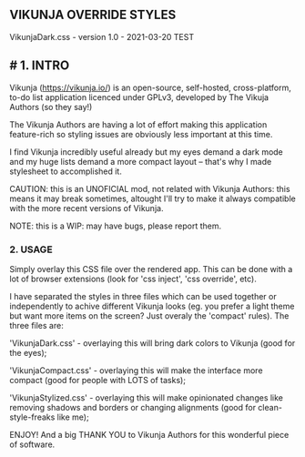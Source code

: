 ##  VIKUNJA OVERRIDE STYLES
VikunjaDark.css - version 1.0 - 2021-03-20
TEST

##  # 1. INTRO
Vikunja (https://vikunja.io/) is an open-source, self-hosted, cross-platform, to-do list application licenced under GPLv3, developed by The Vikuja Authors (so they say!)

The Vikunja Authors are having a lot of effort making this application feature-rich so styling issues are obviously less important at this time.

I find Vikunja incredibly useful already but my eyes demand a dark mode and my huge lists demand a more compact layout – that's why I made stylesheet to accomplished it.

CAUTION: this is an UNOFICIAL mod, not related with Vikunja Authors: this means it may break sometimes, altought I'll try to make it always compatible with the more recent versions of Vikunja.

NOTE: this is a WIP: may have bugs, please report them.

### 2. USAGE
Simply overlay this CSS file over the rendered app. This can be done with a lot of browser extensions (look for 'css inject', 'css override', etc).

I have separated the styles in three files which can be used together or independently to achive different Vikunja looks (eg. you prefer a light theme but want more items on the screen? Just overaly the 'compact' rules). The three files are:

'VikunjaDark.css' - overlaying this will bring dark colors to Vikunja (good for the eyes);

'VikunjaCompact.css' - overlaying this will make the interface more compact (good for people with LOTS of tasks);

'VikunjaStylized.css' - overlaying this will make opinionated changes like removing shadows and borders or changing alignments (good for clean-style-freaks like me);

ENJOY! And a big THANK YOU to Vikunja Authors for this wonderful piece of software.
